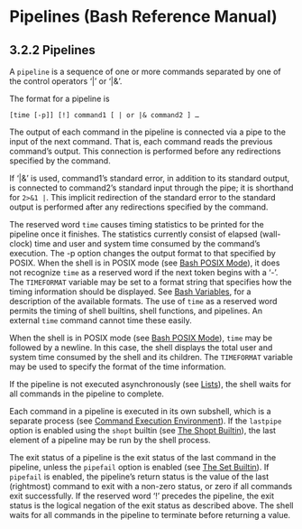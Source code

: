 # Pipelines \(Bash Reference Manual\)

## 3.2.2 Pipelines

A `pipeline` is a sequence of one or more commands separated by one of the control operators ‘\|’ or ‘\|&’.

The format for a pipeline is

```text
[time [-p]] [!] command1 [ | or |& command2 ] …
```

The output of each command in the pipeline is connected via a pipe to the input of the next command. That is, each command reads the previous command’s output. This connection is performed before any redirections specified by the command.

If ‘\|&’ is used, command1’s standard error, in addition to its standard output, is connected to command2’s standard input through the pipe; it is shorthand for `2>&1 |`. This implicit redirection of the standard error to the standard output is performed after any redirections specified by the command.

The reserved word `time` causes timing statistics to be printed for the pipeline once it finishes. The statistics currently consist of elapsed \(wall-clock\) time and user and system time consumed by the command’s execution. The -p option changes the output format to that specified by POSIX. When the shell is in POSIX mode \(see [Bash POSIX Mode](bash-posix-mode-bash-reference-manual.md#Bash-POSIX-Mode)\), it does not recognize `time` as a reserved word if the next token begins with a ‘-’. The `TIMEFORMAT` variable may be set to a format string that specifies how the timing information should be displayed. See [Bash Variables](bash-variables-bash-reference-manual.md#Bash-Variables), for a description of the available formats. The use of `time` as a reserved word permits the timing of shell builtins, shell functions, and pipelines. An external `time` command cannot time these easily.

When the shell is in POSIX mode \(see [Bash POSIX Mode](bash-posix-mode-bash-reference-manual.md#Bash-POSIX-Mode)\), `time` may be followed by a newline. In this case, the shell displays the total user and system time consumed by the shell and its children. The `TIMEFORMAT` variable may be used to specify the format of the time information.

If the pipeline is not executed asynchronously \(see [Lists](lists-bash-reference-manual.md#Lists)\), the shell waits for all commands in the pipeline to complete.

Each command in a pipeline is executed in its own subshell, which is a separate process \(see [Command Execution Environment](command-execution-environment-bash-reference-manual.md#Command-Execution-Environment)\). If the `lastpipe` option is enabled using the `shopt` builtin \(see [The Shopt Builtin](the-shopt-builtin-bash-reference-manual.md#The-Shopt-Builtin)\), the last element of a pipeline may be run by the shell process.

The exit status of a pipeline is the exit status of the last command in the pipeline, unless the `pipefail` option is enabled \(see [The Set Builtin](the-set-builtin-bash-reference-manual.md#The-Set-Builtin)\). If `pipefail` is enabled, the pipeline’s return status is the value of the last \(rightmost\) command to exit with a non-zero status, or zero if all commands exit successfully. If the reserved word ‘!’ precedes the pipeline, the exit status is the logical negation of the exit status as described above. The shell waits for all commands in the pipeline to terminate before returning a value.

